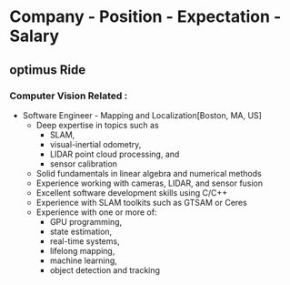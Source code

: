 # Company - Position - Expectation - Salary

## optimus Ride

###  Computer Vision Related :
- Software Engineer - Mapping and Localization[Boston, MA, US]
  - Deep expertise in topics such as 
    + SLAM, 
    + visual-inertial odometry, 
    + LIDAR point cloud processing, and 
    + sensor calibration
  - Solid fundamentals in linear algebra and numerical methods
  - Experience working with cameras, LIDAR, and sensor fusion
  - Excellent software development skills using C/C++
  - Experience with SLAM toolkits such as GTSAM or Ceres
  - Experience with one or more of: 
    + GPU programming, 
    + state estimation, 
    + real-time systems, 
    + lifelong mapping, 
    + machine learning, 
    + object detection and tracking
